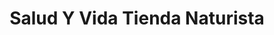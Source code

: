 ---
title: "Salud Y Vida Tienda Naturista"
url: /guanajuato/salud-y-vida-tienda-naturista/
shop: Allgemein
---